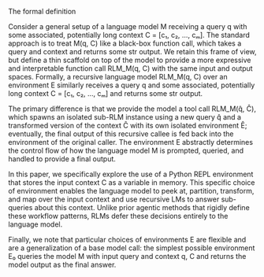 The formal definition

Consider a general setup of a language model M receiving a query q with some associated, potentially long context C = [c₁, c₂, …, cₘ]. The standard approach is to treat M(q, C) like a black-box function call, which takes a query and context and returns some str output. We retain this frame of view, but define a thin scaffold on top of the model to provide a more expressive and interpretable function call RLM_M(q, C) with the same input and output spaces. Formally, a recursive language model RLM_M(q, C) over an environment E similarly receives a query q and some associated, potentially long context C = [c₁, c₂, …, cₘ] and returns some str output.

The primary difference is that we provide the model a tool call RLM_M(q̂, Ĉ), which spawns an isolated sub-RLM instance using a new query q̂ and a transformed version of the context Ĉ with its own isolated environment Ê; eventually, the final output of this recursive callee is fed back into the environment of the original caller. The environment E abstractly determines the control flow of how the language model M is prompted, queried, and handled to provide a final output.

In this paper, we specifically explore the use of a Python REPL environment that stores the input context C as a variable in memory. This specific choice of environment enables the language model to peek at, partition, transform, and map over the input context and use recursive LMs to answer sub-queries about this context. Unlike prior agentic methods that rigidly define these workflow patterns, RLMs defer these decisions entirely to the language model.

Finally, we note that particular choices of environments E are flexible and are a generalization of a base model call: the simplest possible environment E₀ queries the model M with input query and context q, C and returns the model output as the final answer.